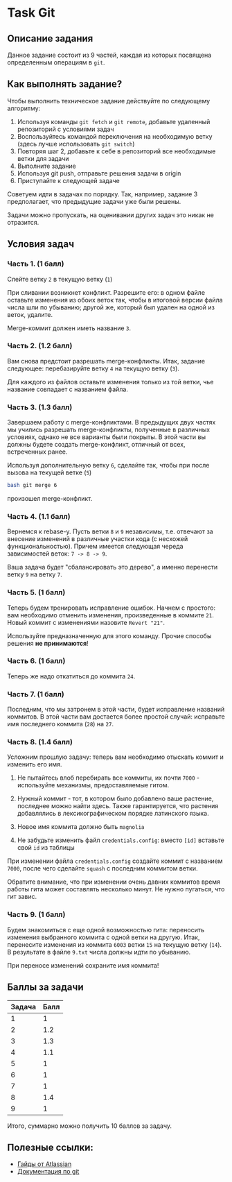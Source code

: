 # Task Git

## Описание задания

Данное задание состоит из 9 частей, каждая из которых посвящена определенным операциям в `git`.

## Как выполнять задание?

Чтобы выполнить техническое задание действуйте по следующему алгоритму:

1. Используя команды `git fetch` и `git remote`, добавьте удаленный репозиторий с условиями задач
2. Воспользуйтесь командой переключения на необходимую ветку (здесь лучше использовать `git switch`)
3. Повторяя шаг 2, добавьте к себе в репозиторий все необходимые ветки для задачи
4. Выполните задание
5. Используя git push, отправьте решения задачи в origin
6. Приступайте к следующей задаче

Советуем идти в задачах по порядку. Так, например, задание 3 предполагает, что предыдущие задачи уже были решены.

Задачи можно пропускать, на оценивании других задач это никак не отразится.

## Условия задач

### Часть 1. (1 балл)

Слейте ветку `2` в текущую ветку (`1`)

При сливании возникнет конфликт. Разрешите его: в одном файле оставьте изменения из обоих веток так, чтобы в итоговой версии файла числа шли по убыванию; другой же, который был удален на одной из веток, удалите.

Merge-коммит должен иметь название `3`.

### Часть 2. (1.2 балл)

Вам снова предстоит разрешать merge-конфликты. Итак, задание следующее: перебазируйте ветку `4` на текущую ветку (`3`).

Для каждого из файлов оставьте изменения только из той ветки, чье название совпадает с названием файла.

### Часть 3. (1.3 балл)

Завершаем работу с merge-конфликтами. В предыдущих двух частях мы учились разрешать merge-конфликты, полученные в различных условиях, однако не все варианты были покрыты. В этой части вы должны будете создать merge-конфликт, отличный от всех, встреченных ранее.

Используя дополнительную ветку `6`, сделайте так, чтобы при после вызова на текущей ветке (`5`)

```bash
bash git merge 6
```

произошел merge-конфликт.

### Часть 4. (1.1 балл)

Вернемся к rebase-у. Пусть ветки `8` и `9` независимы, т.е. отвечают за внесение изменений в различные участки кода (с несхожей функциональностью). Причем имеется следующая череда зависимостей веток: `7 -> 8 -> 9`.

Ваша задача будет "сбалансировать это дерево", а именно перенести ветку `9` на ветку `7`.

### Часть 5. (1 балл)

Теперь будем тренировать исправление ошибок. Начнем с простого: вам необходимо отменить изменения, произведенные в коммите `21`. Новый коммит с изменениями назовите `Revert "21"`.

Используйте предназначенную для этого команду. Прочие способы решения **не принимаются**!

### Часть 6. (1 балл)

Теперь же надо откатиться до коммита `24`.

### Часть 7. (1 балл)

Последним, что мы затронем в этой части, будет исправление названий коммитов. В этой части вам достается более простой случай: исправьте имя последнего коммита (`28`) на `27`.

### Часть 8. (1.4 балл)

Усложним прошлую задачу: теперь вам необходимо отыскать коммит и изменить его имя.

1. Не пытайтесь влоб перебирать все коммиты, их почти `7000` - используйте механизмы, предоставляемые гитом.

2. Нужный коммит - тот, в котором было добавлено ваше растение, последнее можно найти здесь. Также гарантируется, что растения добавлялись в лексикографическом порядке латинского языка.

3. Новое имя коммита должно быть `magnolia`

4. Не забудьте изменить файл `credentials.config`: вместо `[id]` вставьте свой `id` из таблицы

При изменении файла `credentials.config` создайте коммит с названием `7000`, после чего сделайте `squash` с последним коммитом ветки.

Обратите внимание, что при изменении очень давних коммитов время работы гита может составлять несколько минут. Не нужно пугаться, что гит завис.

### Часть 9. (1 балл)

Будем знакомиться с еще одной возможностью гита: переносить изменения выбранного коммита с одной ветки на другую. Итак, перенесите изменения из коммита `6003` ветки `15` на текущую ветку (`14`). В результате в файле `9.txt` числа должны идти по убыванию.

При переносе изменений сохраните имя коммита!

## Баллы за задачи

| Задача | Балл |
|--------|------|
| 1      | 1    |
| 2      | 1.2  |
| 3      | 1.3  |
| 4      | 1.1  |
| 5      | 1    |
| 6      | 1    |
| 7      | 1    |
| 8      | 1.4  |
| 9      | 1    |

Итого, суммарно можно получить 10 баллов за задачу.

## Полезные ссылки:

- [Гайды от Atlassian](https://www.atlassian.com/git/tutorials)
- [Документация по git](https://git-scm.com/docs/)